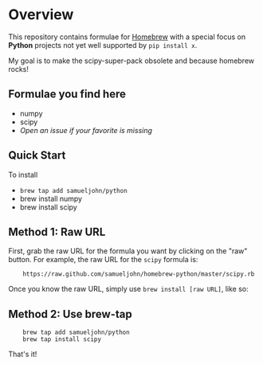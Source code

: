 # Overview

This repository contains formulae for [Homebrew](https://github.com/mxcl/homebrew) with a special focus on **Python** projects not yet well supported by `pip install x`.

My goal is to make the scipy-super-pack obsolete and because homebrew rocks!

## Formulae you find here
* numpy
* scipy
* _Open an issue if your favorite is missing_

## Quick Start

To install 

 * `brew tap add samueljohn/python`
 * brew install numpy
 * brew install scipy


## Method 1: Raw URL

First, grab the raw URL for the formula you want by clicking on the "raw" button. For example, the raw URL for the `scipy` formula is:

```
    https://raw.github.com/samueljohn/homebrew-python/master/scipy.rb
```

Once you know the raw URL, simply use `brew install [raw URL]`, like so:


## Method 2: Use brew-tap

```
    brew tap add samueljohn/python
    brew tap install scipy  
```


That's it!
